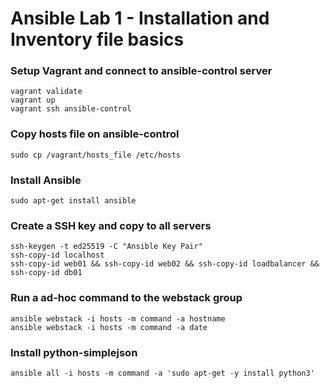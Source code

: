 # Ansible Lab 1 - Installation and Inventory file basics

### Setup Vagrant and connect to ansible-control server

```shell
vagrant validate
vagrant up
vagrant ssh ansible-control
```

### Copy hosts file on ansible-control

```shell
sudo cp /vagrant/hosts_file /etc/hosts
```

### Install Ansible

```shell
sudo apt-get install ansible
```

### Create a SSH key and copy to all servers

```shell
ssh-keygen -t ed25519 -C "Ansible Key Pair"
ssh-copy-id localhost
ssh-copy-id web01 && ssh-copy-id web02 && ssh-copy-id loadbalancer && ssh-copy-id db01
```

### Run a ad-hoc command to the webstack group

```shell
ansible webstack -i hosts -m command -a hostname
ansible webstack -i hosts -m command -a date
```

### Install python-simplejson

```shell
ansible all -i hosts -m command -a 'sudo apt-get -y install python3'
```
